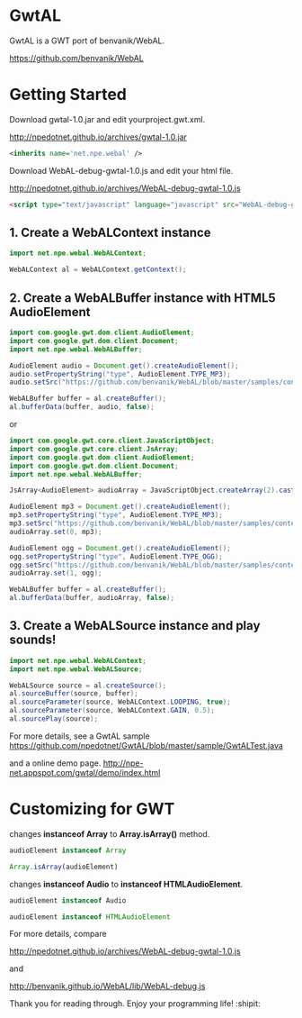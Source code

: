# GwtAL
GwtAL is a GWT port of benvanik/WebAL.

https://github.com/benvanik/WebAL

# Getting Started

Download gwtal-1.0.jar and edit yourproject.gwt.xml.

http://npedotnet.github.io/archives/gwtal-1.0.jar

```xml
<inherits name='net.npe.webal' />
```

Download WebAL-debug-gwtal-1.0.js and edit your html file.

http://npedotnet.github.io/archives/WebAL-debug-gwtal-1.0.js

```html
<script type="text/javascript" language="javascript" src="WebAL-debug-gwtal-1.0.js"></script>
```

## 1. Create a WebALContext instance

```java
import net.npe.webal.WebALContext;

WebALContext al = WebALContext.getContext();
```

## 2. Create a WebALBuffer instance with HTML5 AudioElement

```java
import com.google.gwt.dom.client.AudioElement;
import com.google.gwt.dom.client.Document;
import net.npe.webal.WebALBuffer;

AudioElement audio = Document.get().createAudioElement();
audio.setPropertyString("type", AudioElement.TYPE_MP3);
audio.setSrc("https://github.com/benvanik/WebAL/blob/master/samples/content/invincible.mp3?raw=true");

WebALBuffer buffer = al.createBuffer();
al.bufferData(buffer, audio, false);
```

or

```java
import com.google.gwt.core.client.JavaScriptObject;
import com.google.gwt.core.client.JsArray;
import com.google.gwt.dom.client.AudioElement;
import com.google.gwt.dom.client.Document;
import net.npe.webal.WebALBuffer;

JsArray<AudioElement> audioArray = JavaScriptObject.createArray(2).cast();

AudioElement mp3 = Document.get().createAudioElement();
mp3.setPropertyString("type", AudioElement.TYPE_MP3);
mp3.setSrc("https://github.com/benvanik/WebAL/blob/master/samples/content/invincible.mp3?raw=true");
audioArray.set(0, mp3);

AudioElement ogg = Document.get().createAudioElement();
ogg.setPropertyString("type", AudioElement.TYPE_OGG);
ogg.setSrc("https://github.com/benvanik/WebAL/blob/master/samples/content/invincible.ogg?raw=true");
audioArray.set(1, ogg);

WebALBuffer buffer = al.createBuffer();
al.bufferData(buffer, audioArray, false);
```

## 3. Create a WebALSource instance and play sounds!

```java
import net.npe.webal.WebALContext;
import net.npe.webal.WebALSource;

WebALSource source = al.createSource();
al.sourceBuffer(source, buffer);
al.sourceParameter(source, WebALContext.LOOPING, true);
al.sourceParameter(source, WebALContext.GAIN, 0.5);
al.sourcePlay(source);
```

For more details, see a GwtAL sample
https://github.com/npedotnet/GwtAL/blob/master/sample/GwtALTest.java

and a online demo page.
http://npe-net.appspot.com/gwtal/demo/index.html

# Customizing for GWT

changes **instanceof Array** to **Array.isArray()** method.
```js
audioElement instanceof Array
```
```js
Array.isArray(audioElement)
```

changes **instanceof Audio** to **instanceof HTMLAudioElement**.

```js
audioElement instanceof Audio
```
```js
audioElement instanceof HTMLAudioElement
```

For more details, compare

http://npedotnet.github.io/archives/WebAL-debug-gwtal-1.0.js

and

http://benvanik.github.io/WebAL/lib/WebAL-debug.js

Thank you for reading through. Enjoy your programming life! :shipit:
